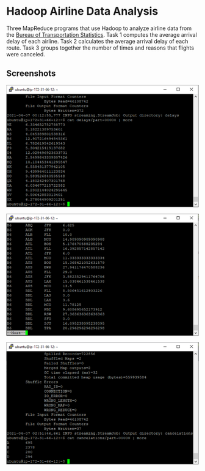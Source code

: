 # Hadoop Airline Data Analysis

Three MapReduce programs that use Hadoop to analyze airline data from the [Bureau of Transportation Statistics](https://www.transtats.bts.gov/DL_SelectFields.asp?gnoyr_VQ=FGJ&QO_fu146_anzr=b0-gvzr). Task 1 computes the average arrival delay of each airline. Task 2 calculates the average arrival delay of each route. Task 3 groups together the number of times and reasons that flights were canceled.

## Screenshots

![task1](https://github.com/awolffromspace/airline-analysis/blob/master/screenshots/task1.png?raw=true)

![task2](https://github.com/awolffromspace/airline-analysis/blob/master/screenshots/task2.png?raw=true)

![task3](https://github.com/awolffromspace/airline-analysis/blob/master/screenshots/task3.png?raw=true)
